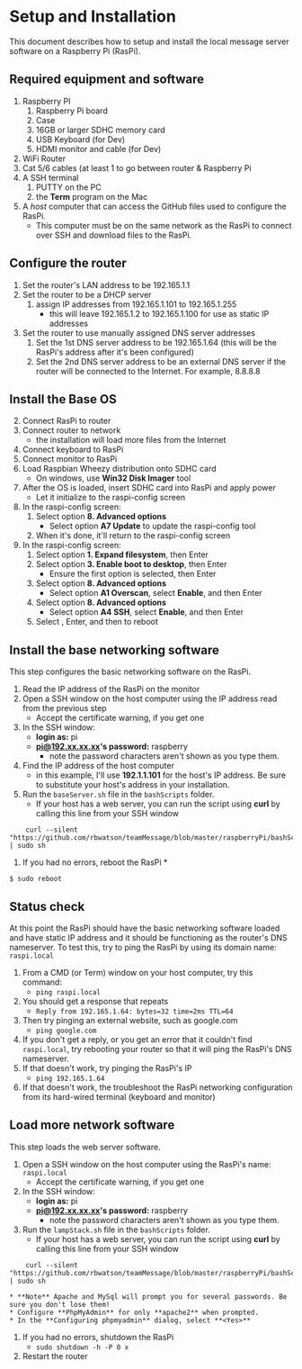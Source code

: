 # Setup and Installation #

This document describes how to setup and install the local message server software on a Raspberry Pi (RasPi).

## Required equipment and software ##

1. Raspberry PI
	1. Raspberry Pi board
	2. Case
	4. 16GB or larger SDHC memory card
	3. USB Keyboard (for Dev)
	5. HDMI monitor and cable (for Dev)
6. WiFi Router
7. Cat 5/6 cables (at least 1 to go between router & Raspberry Pi
8. A SSH terminal
	1. PUTTY on the PC
	2. the **Term** program on the Mac
3. A *host* computer that can access the GitHub files used to configure the RasPi.
	* This computer must be on the same network as the RasPi to connect over SSH and download files to the RasPi.

## Configure the router ##

1. Set the router's LAN address to be 192.165.1.1
1. Set the router to be a DHCP server
	1. assign IP addresses from 192.165.1.101 to 192.165.1.255
		* this will leave 192.165.1.2 to 192.165.1.100 for use as static IP addresses
1. Set the router to use manually assigned DNS server addresses
	1. Set the 1st DNS server address to be 192.165.1.64 (this will be the RasPi's address after it's been configured)
	2. Set the 2nd DNS server address to be an external DNS server if the router will be connected to the Internet. For example, 8.8.8.8



## Install the Base OS ##

2. Connect RasPi to router
3. Connect router to network
	* the installation will load more files from the Internet
1. Connect keyboard to RasPi
2. Connect monitor to RasPi
2. Load Raspbian Wheezy distribution onto SDHC card
	* On windows, use **Win32 Disk Imager** tool
1. After the OS is loaded, insert SDHC card into RasPi and apply power
	* Let it initialize to the raspi-config screen
1. In the raspi-config screen:
	1. Select option **8. Advanced options**
		* Select option **A7 Update** to update the raspi-config tool
	3. When it's done, it'll return to the raspi-config screen
4. In the raspi-config screen:
	1. Select option **1. Expand filesystem**, then Enter
	2. Select option **3. Enable boot to desktop**, then Enter
		* Ensure the first option is selected, then Enter
	2. Select option **8. Advanced options**
		* Select option **A1 Overscan**, select **Enable**, and then Enter
	2. Select option **8. Advanced options**
		* Select option **A4 SSH**, select **Enable**, and then Enter
	1. Select **<Finish>**, Enter, and then **<Yes>** to reboot

## Install the base networking software ##
This step configures the basic networking software on the RasPi.

1. Read the IP address of the RasPi on the monitor
2. Open a SSH window on the host computer using the IP address read from the previous step
	* Accept the certificate warning, if you get one
3. In the SSH window:
	* **login as:** pi 
	* **pi@192.xx.xx.xx's password:** raspberry
		* note the password characters aren't shown as you type them.
1. Find the IP address of the host computer
	* in this example, I'll use **192.1.1.101** for the host's IP address. Be sure to substitute your host's address in your installation. 
1. Run the ```baseServer.sh``` file in the ```bashScripts``` folder.
	* If your host has a web server, you can run the script using **curl** by calling this line from your SSH window 
```
	curl --silent "https://github.com/rbwatson/teamMessage/blob/master/raspberryPi/bashScripts/baseServer.sh" | sudo sh
```
1. If you had no errors, reboot the RasPi
	* 
```
$ sudo reboot
```
## Status check ##

At this point the RasPi should have the basic networking software loaded and have static IP address and it should be functioning as the router's DNS nameserver. To test this, try to ping the RasPi by using its domain name: ```raspi.local```

1. From a CMD (or Term) window on your host computer, try this command: 
	* ```ping raspi.local```
1. You should get a response that repeats
	* ```Reply from 192.165.1.64: bytes=32 time=2ms TTL=64```
1. Then try pinging an external website, such as google.com
	* ```ping google.com```
2. If you don't get a reply, or you get an error that it couldn't find ```raspi.local```, try rebooting your router so that it will ping the RasPi's DNS nameserver.
2. If that doesn't work, try pinging the RasPi's IP
	* ```ping 192.165.1.64```
1. If that doesn't work, the troubleshoot the RasPi networking configuration from its hard-wired terminal (keyboard and monitor)

## Load more network software ##
This step loads the web server software. 

1. Open a SSH window on the host computer using the RasPi's name: ```raspi.local```
	* Accept the certificate warning, if you get one
1. In the SSH window:
	* **login as:** pi 
	* **pi@192.xx.xx.xx's password:** raspberry
		* note the password characters aren't shown as you type them.
1. Run the ```lampStack.sh``` file in the ```bashScripts``` folder.
	* If your host has a web server, you can run the script using **curl** by calling this line from your SSH window 
```
	curl --silent "https://github.com/rbwatson/teamMessage/blob/master/raspberryPi/bashScripts/lampStack.sh" | sudo sh
```
	* **Note** Apache and MySql will prompt you for several passwords. Be sure you don't lose them! 
	* Configure **PhpMyAdmin** for only **apache2** when prompted.
	* In the **Configuring phpmyadmin** dialog, select **<Yes>**
1. If you had no errors, shutdown the RasPi
	* ```sudo shutdown -h -P 0 x```
1. Restart the router
